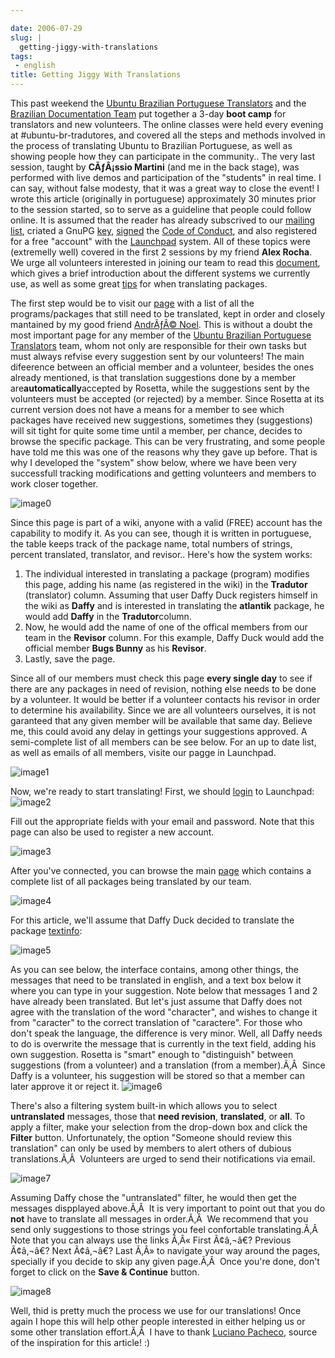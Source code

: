 ```yaml
---

date: 2006-07-29
slug: |
  getting-jiggy-with-translations
tags:
 - english
title: Getting Jiggy With Translations
---
```


This past weekend the [Ubuntu Brazilian Portuguese
Translators](https://launchpad.net/people/ubuntu-l10n-pt-br) and the
[Brazilian Documentation
Team](http://wiki.ubuntubrasil.org/TimeDeDocumentacao) put together a
3-day **boot camp** for translators and new volunteers. The online
classes were held every evening at \#ubuntu-br-tradutores, and covered
all the steps and methods involved in the process of translating Ubuntu
to Brazilian Portuguese, as well as showing people how they can
participate in the community.. The very last session, taught by
**CÃƒÂ¡ssio Martini** (and me in the back stage), was performed with
live demos and participation of the "students" in real time. I can say,
without false modesty, that it was a great way to close the event! I
wrote this article (originally in portuguese) approximately 30 minutes
prior to the session started, so to serve as a guideline that people
could follow online. It is assumed that the reader has already
subscrived to our [mailing
list](http://listas.ubuntubrasil.org/mailman/listinfo/tradutores),
criated a GnuPG [key](http://wiki.ubuntubrasil.org/GnuPG),
[signed](http://wiki.ubuntubrasil.org/AssinarCodigoDeConduta) the [Code
of Conduct](http://wiki.ubuntubrasil.org/CodigoDeConduta), and also
registered for a free "account" with the
[Launchpad](https://launchpad.net/) system. All of these topics were
(extremelly well) covered in the first 2 sessions by my friend **Alex
Rocha**. We urge all volunteers interested in joining our team to read
this [document](http://wiki.ubuntubrasil.org/l10n), which gives a brief
introduction about the different systems we currently use, as well as
some great [tips](http://wiki.ubuntubrasil.org/l10n/BoasPraticas) for
when translating packages.

The first step would be to visit our
[page](http://wiki.ubuntubrasil.org/EdgyPacotes) with a list of all the
programs/packages that still need to be translated, kept in order and
closely mantained by my good friend [AndrÃƒÂ©
Noel](http://drenoel.wordpress.com/). This is without a doubt the most
important page for any member of the [Ubuntu Brazilian Portuguese
Translators](https://launchpad.net/people/ubuntu-l10n-pt-br) team, whom
not only are responsible for their own tasks but must always refvise
every suggestion sent by our volunteers! The main difeerence between an
official member and a volunteer, besides the ones already mentioned, is
that translation suggestions done by a member
are**automatically**accepted by Rosetta, while the suggestions sent by
the volunteers must be accepted (or rejected) by a member. Since Rosetta
at its current version does not have a means for a member to see which
packages have received new suggestions, sometimes they (suggestions)
will sit tight for quite some time until a member, per chance, decides
to browse the specific package. This can be very frustrating, and some
people have told me this was one of the reasons why they gave up before.
That is why I developed the "system" show below, where we have been very
successfull tracking modifications and getting volunteers and members to
work closer together.

![image0](http://static.flickr.com/73/195665080_d86cbb0d5c.jpg)

Since this page is part of a wiki, anyone with a valid (FREE) account
has the capability to modify it. As you can see, though it is written in
portuguese, the table keeps track of the package name, total numbers of
strings, percent translated, translator, and revisor.. Here's how the
system works:

1.  The individual interested in translating a package (program)
    modifies this page, adding his name (as registered in the wiki) in
    the **Tradutor** (translator) column. Assuming that user Daffy Duck
    registers himself in the wiki as **Daffy** and is interested in
    translating the **atlantik** package, he would add **Daffy** in the
    **Tradutor**column.
2.  Now, he would add the name of one of the offical members from our
    team in the **Revisor** column. For this example, Daffy Duck would
    add the official member **Bugs Bunny** as his **Revisor**.
3.  Lastly, save the page.

Since all of our members must check this page **every single day** to
see if there are any packages in need of revision, nothing else needs to
be done by a volunteer. It would be better if a volunteer contacts his
revisor in order to determine his availability. Since we are all
volunteers ourselves, it is not garanteed that any given member will be
available that same day. Believe me, this could avoid any delay in
gettings your suggestions approved. A semi-complete list of all members
can be see below. For an up to date list, as well as emails of all
members, visite our pagge in Launchpad.

![image1](http://static.flickr.com/72/195137463_7475bea0ff.jpg)

Now, we're ready to start translating! First, we should
[login](https://launchpad.net/+login) to Launchpad:
![image2](http://static.flickr.com/75/195136755_5513a7a407.jpg)

Fill out the appropriate fields with your email and password. Note that
this page can also be used to register a new account.

![image3](http://static.flickr.com/66/195136756_72f5672c99.jpg)

After you've connected, you can browse the main
[page](https://launchpad.net/distros/ubuntu/dapper/+lang/pt_BR/+index?start=0&batch=2000)
which contains a complete list of all packages being translated by our
team.

![image4](http://static.flickr.com/73/195136757_adae63dd40.jpg)

For this article, we'll assume that Daffy Duck decided to translate the
package
[textinfo](https://launchpad.net/distros/ubuntu/dapper/+source/tetex-bin/+pots/textinfo/pt_BR/+translate):

![image5](http://static.flickr.com/61/195136758_5a87eee492.jpg)

As you can see below, the interface contains, among other things, the
messages that need to be translated in english, and a text box below it
where you can type in your suggestion. Note below that messages 1 and 2
have already been translated. But let's just assume that Daffy does not
agree with the translation of the word "character", and wishes to change
it from "caracter" to the correct translation of "caractere". For those
who don't speak the language, the difference is very minor. Well, all
Daffy needs to do is overwrite the message that is currently in the text
field, adding his own suggestion. Rosetta is "smart" enough to
"distinguish" between suggestions (from a volunteer) and a translation
(from a member).Ã‚Â  Since Daffy is a volunteer, his suggestion will be
stored so that a member can later approve it or reject it.
![image6](http://static.flickr.com/76/195137461_472c9abbcb.jpg)

There's also a filtering system built-in which allows you to select
**untranslated** messages, those that **need revision**, **translated**,
or **all**. To apply a filter, make your selection from the drop-down
box and click the **Filter** button. Unfortunately, the option "Someone
should review this translation" can only be used by members to alert
others of dubious translations.Ã‚Â  Volunteers are urged to send their
notifications via email.

![image7](http://static.flickr.com/73/195697205_56af3e1ac8.jpg)

Assuming Daffy chose the "untranslated" filter, he would then get the
messages dispplayed above.Ã‚Â  It is very important to point out that
you do **not** have to translate all messages in order.Ã‚Â  We recommend
that you send only suggestions to those strings you feel confortable
translating.Ã‚Â  Note that you can always use the links Ã‚Â« First
Ã¢â‚¬â€? Previous Ã¢â‚¬â€? Next Ã¢â‚¬â€? Last Ã‚Â» to navigate your way
around the pages, specially if you decide to skip any given page.Ã‚Â 
Once you're done, don't forget to click on the **Save & Continue**
button.

![image8](http://static.flickr.com/76/195136759_d9bdb1c908.jpg)

Well, thid is pretty much the process we use for our translations! Once
again I hope this will help other people interested in either helping us
or some other translation effort.Ã‚Â  I have to thank [Luciano
Pacheco](http://lucmult.blogspot.com/), source of the inspiration for
this article! :)

